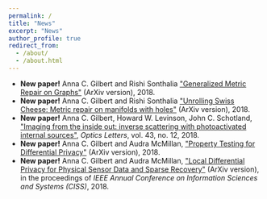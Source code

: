 ```yaml
---
permalink: /
title: "News"
excerpt: "News"
author_profile: true
redirect_from: 
  - /about/
  - /about.html
---
```


- __New paper!__ Anna C. Gilbert and Rishi Sonthalia ["Generalized Metric Repair on Graphs"](https://arxiv.org/abs/1807.07619) (ArXiv version), 2018.
- __New paper!__ Anna C. Gilbert and Rishi Sonthalia ["Unrolling Swiss Cheese: Metric repair on manifolds with holes"](https://arxiv.org/abs/1807.07610) (ArXiv version), 2018.
- __New paper!__ Anna C. Gilbert, Howard W. Levinson, John C. Schotland, ["Imaging from the inside out: inverse scattering with photoactivated internal sources"](https://annacgilbert.github.io/files/GLS2018OSALetters.pdf), *Optics Letters*, vol. 43, no. 12, 2018.
- __New paper!__ Anna C. Gilbert and Audra McMillan, ["Property Testing for Differential Privacy"](https://arxiv.org/pdf/1806.06427.pdf) (ArXiv version), 2018.
- __New paper!__ Anna C. Gilbert and Audra McMillan,  ["Local Differential Privacy for Physical Sensor Data and Sparse Recovery"](https://arxiv.org/1706.05916) (ArXiv version), in the proceedings of *IEEE Annual Conference on Information Sciences and Systems (CISS)*, 2018.

